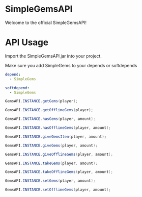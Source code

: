# SimpleGemsAPI
Welcome to the official SimpleGemsAPI!

# API Usage
Import the SimpleGemsAPI.jar into your project.

Make sure you add SimpleGems to your depends or softdepends
```YAML
depend:
  - SimpleGems

softdepend:
  - SimpleGems
```

```JAVA
GemsAPI.INSTANCE.getGems(player);

GemsAPI.INSTANCE.getOfflineGems(player);

GemsAPI.INSTANCE.hasGems(player, amount);

GemsAPI.INSTANCE.hasOfflineGems(player, amount);

GemsAPI.INSTANCE.giveGemsItem(player, amount);

GemsAPI.INSTANCE.giveGems(player, amount);

GemsAPI.INSTANCE.giveOfflineGems(player, amount);

GemsAPI.INSTANCE.takeGems(player, amount);

GemsAPI.INSTANCE.takeOfflineGems(player, amount);

GemsAPI.INSTANCE.setGems(player, amount);

GemsAPI.INSTANCE.setOfflineGems(player, amount);
```
